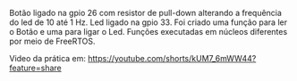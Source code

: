 Botão ligado na gpio 26 com resistor de pull-down alterando a frequência do led de 10 até 1 Hz.
Led ligado na gpio 33.
Foi criado uma função para ler o Botão e uma para ligar o Led.
Funções executadas em núcleos diferentes por meio de FreeRTOS.

Video da prática em:
https://youtube.com/shorts/kUM7_6mWW44?feature=share
